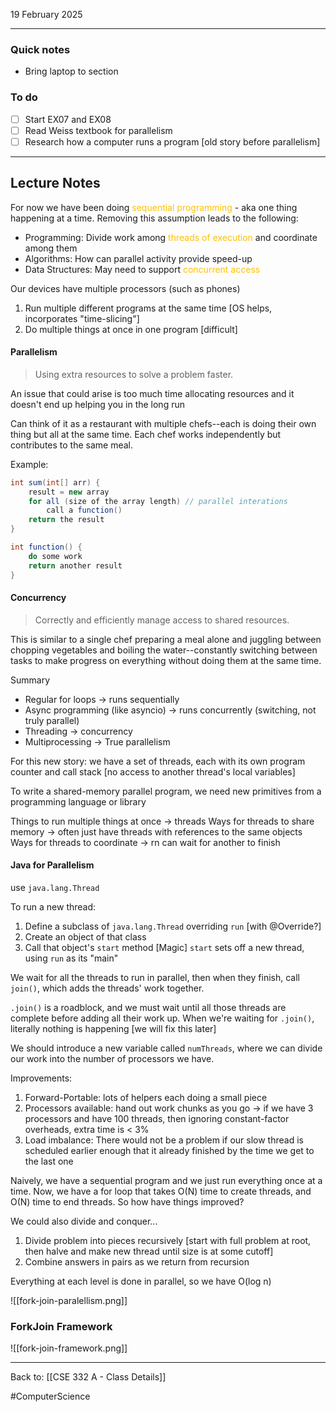19 February 2025

---
### Quick notes
- Bring laptop to section

### To do
- [ ] Start EX07 and EX08
- [ ] Read Weiss textbook for parallelism
- [ ] Research how a computer runs a program [old story before parallelism]

---
## Lecture Notes

For now we have been doing<span style="color:rgb(255, 192, 0)"> sequential programming</span> - aka one thing happening at a time.
Removing this assumption leads to the following:
- Programming: Divide work among <span style="color:rgb(255, 192, 0)">threads of execution</span> and coordinate among them
- Algorithms: How can parallel activity provide speed-up
- Data Structures: May need to support <span style="color:rgb(255, 192, 0)">concurrent access </span>

Our devices have multiple processors (such as phones) 
1. Run multiple different programs at the same time [OS helps, incorporates "time-slicing"] 
2. Do multiple things at once in one program [difficult]

#### Parallelism
>Using extra resources to solve a problem faster.

An issue that could arise is too much time allocating resources and it doesn't end up helping you in the long run

Can think of it as a restaurant with multiple chefs--each is doing their own thing but all at the same time. Each chef works independently but contributes to the same meal.

Example:
```java
int sum(int[] arr) {
	result = new array
	for all (size of the array length) // parallel interations
		call a function()
	return the result
}

int function() {
	do some work
	return another result
}
```

#### Concurrency
>Correctly and efficiently manage access to shared resources.

This is similar to a single chef preparing a meal alone and juggling between chopping vegetables and boiling the water--constantly switching between tasks to make progress on everything without doing them at the same time.

Summary
- Regular for loops -> runs sequentially
- Async programming (like asyncio) -> runs concurrently (switching, not truly parallel)
- Threading -> concurrency
- Multiprocessing -> True parallelism

For this new story: we have a set of threads, each with its own program counter and call stack [no access to another thread's local variables]

To write a shared-memory parallel program, we need new primitives from a programming language or library

Things to run multiple things at once -> threads
Ways for threads to share memory -> often just have threads with references to the same objects
Ways for threads to coordinate -> rn can wait for another to finish 

#### Java for Parallelism
use `java.lang.Thread`

To run a new thread:
1. Define a subclass of `java.lang.Thread` overriding `run` [with @Override?]
2. Create an object of that class
3. Call that object's `start` method [Magic] `start` sets off a new thread, using `run` as its "main"

We wait for all the threads to run in parallel, then when they finish, call `join()`, which adds the threads' work together. 

`.join()` is a roadblock, and we must wait until all those threads are complete before adding all their work up. When we're waiting for `.join()`, literally nothing is happening [we will fix this later]

We should introduce a new variable called `numThreads`, where we can divide our work into the number of processors we have. 

Improvements:
1. Forward-Portable: lots of helpers each doing a small piece
2. Processors available: hand out work chunks as you go -> if we have 3 processors and have 100 threads, then ignoring constant-factor overheads, extra time is < 3%
3. Load imbalance: There would not be a problem if our slow thread is scheduled earlier enough that it already finished by the time we get to the last one

Naively, we have a sequential program and we just run everything once at a time. 
Now, we have a for loop that takes O(N) time to create threads, and O(N) time to end threads. So how have things improved?

We could also divide and conquer...
1. Divide problem into pieces recursively [start with full problem at root, then halve and make new thread until size is at some cutoff]
2. Combine answers in pairs as we return from recursion 

Everything at each level is done in parallel, so we have O(log n)

![[fork-join-paralellism.png]]

### ForkJoin Framework
![[fork-join-framework.png]]




---
Back to: [[CSE 332 A - Class Details]]

#ComputerScience